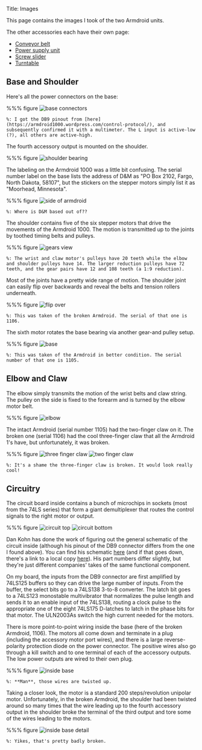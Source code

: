 Title: Images

This page contains the images I took of the two Armdroid units.

The other accessories each have their own page:

* [Conveyor belt]({filename}conveyor.md)
* [Power supply unit]({filename}power.md)
* [Screw slider]({filename}slider.md)
* [Turntable]({filename}turntable.md)

## Base and Shoulder

Here's all the power connectors on the base:

%%% figure
    ![base connectors]({attach}start/front.png)

    %: I got the DB9 pinout from [here](https://armdroid1000.wordpress.com/control-protocol/), and subsequently confirmed it with a multimeter. The L input is active-low (?), all others are active-high.

The fourth accessory output is mounted on the shoulder.

%%% figure
    ![shoulder bearing]({attach}start/shoulder_bearing.png)

The labeling on the Armdroid 1000 was a little bit confusing. The serial number label on the base lists the address of D&M as "PO Box 2102, Fargo, North Dakota, 58107", but the stickers on the stepper motors simply list it as "Moorhead, Minnesota".

%%% figure
    ![side of armdroid]({attach}start/side.png)

    %: Where is D&M based out of??

The shoulder contains five of the six stepper motors that drive the movements of the Armdroid 1000. The motion is transmitted up to the joints by toothed timing belts and pulleys.

%%% figure
    ![gears view]({attach}start/shoulder.png)

    %: The wrist and claw motor's pulleys have 20 teeth while the elbow and shoulder pulleys have 14. The larger reduction pulleys have 72 teeth, and the gear pairs have 12 and 108 teeth (a 1:9 reduction).

Most of the joints have a pretty wide range of motion. The shoulder joint can easily flip over backwards and reveal the belts and tension rollers underneath.

%%% figure
    ![flip over]({attach}start/broken_base.png)

    %: This was taken of the broken Armdroid. The serial of that one is 1106.

The sixth motor rotates the base bearing via another gear-and pulley setup.

%%% figure
    ![base]({attach}start/top_base.png)

    %: This was taken of the Armdroid in better condition. The serial number of that one is 1105.

## Elbow and Claw

The elbow simply transmits the motion of the wrist belts and claw string. The pulley on the side is fixed to the forearm and is turned by the elbow motor belt.

%%% figure
    ![elbow]({attach}start/elbow.png)

The intact Armdroid (serial number 1105) had the two-finger claw on it. The broken one (serial 1106) had the cool three-finger claw that all the Armdroid 1's have, but unfortunately, it was broken.

%%% figure
    ![three finger claw]({attach}start/claw/claw_broken.png)
    ![two finger claw]({attach}start/claw/claw.png)

    %: It's a shame the three-finger claw is broken. It would look really cool!

## Circuitry

The circuit board inside contains a bunch of microchips in sockets (most from the 74LS series) that form a giant demultiplexer that routes the control signals to the right motor or output.

%%% figure
    ![circuit top]({attach}start/circuits/circuit_top.png)
    ![circuit bottom]({attach}start/circuits/circuit_bottom.png)

Dan Kohn has done the work of figuring out the general schematic of the circuit inside (although his pinout of the DB9 connector differs from the one I found above). You can find his schematic [here](http://dankohn.info/projects/armdroid_1000/schematic.pdf) (and if that goes down, there's a link to a local copy [here]({filename}../resources.md)). His part numbers differ slightly, but they're just different companies' takes of the same functional component.

On my board, the inputs from the DB9 connector are first amplified by 74LS125 buffers so they can drive the large number of inputs. From the buffer, the select bits go to a 74LS138 3-to-8 converter. The latch bit goes to a 74LS123 monostable multivibrator that normalizes the pulse length and sends it to an enable input of the 74LS138, routing a clock pulse to the appropriate one of the eight 74LS175 D-latches to latch in the phase bits for that motor. The ULN2003As switch the high current needed for the motors.

There is more point-to-point wiring inside the base (here of the broken Armdroid, 1106). The motors all come down and terminate in a plug (including the accessory motor port wires), and there is a large reverse-polarity protection diode on the power connector. The positive wires also go through a kill switch and to one terminal of each of the accessory outputs. The low power outputs are wired to their own plug.

%%% figure
    ![inside base]({attach}start/inside_base.png)

    %: **Man**, those wires are twisted up.

Taking a closer look, the motor is a standard 200 steps/revolution unipolar motor. Unfortunately, in the broken Armdroid, the shoulder had been twisted around so many times that the wire leading up to the fourth accessory output in the shoulder broke the terminal of the third output and tore some of the wires leading to the motors.

%%% figure
    ![inside base detail]({attach}start/inside_detail.png)

    %: Yikes, that's pretty badly broken.
